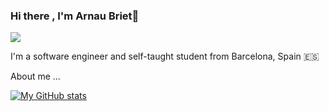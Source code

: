 ### Hi there , I'm Arnau Briet👋

![](https://komarev.com/ghpvc/?username=bri3t&style=flat&color=blue)


I'm a software engineer and self-taught student from Barcelona, Spain 🇪🇸

About me
...

[![My GitHub stats](https://github-readme-stats.vercel.app/api?username=bri3t&hide=stars&count_private=false&theme=tokyonight&show_icons=true)](https://github.com/anuraghazra/github-readme-stats)
<!-- ![Anurag's GitHub stats](https://github-readme-stats.vercel.app/api?username=bri3t&show_icons=true&theme=tokyonight) -->

<!--
**bri3t/bri3t** is a ✨ _special_ ✨ repository because its `README.md` (this file) appears on your GitHub profile.

Here are some ideas to get you started:

- 🔭 I’m currently working on ...
- 🌱 I’m currently learning ...
- 👯 I’m looking to collaborate on ...
- 🤔 I’m looking for help with ...
- 💬 Ask me about ...
- 📫 How to reach me: ...
- ⚡ Fun fact: ...
-->
